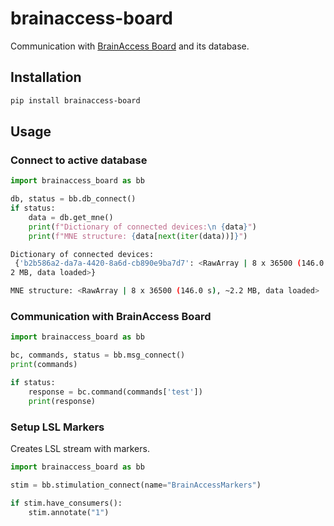 # brainaccess-board

Communication with [BrainAccess Board](https://www.brainaccess.ai/software/brainaccess-board/) and its database.

## Installation

```bash
pip install brainaccess-board
```

## Usage

### Connect to active database

```python
import brainaccess_board as bb

db, status = bb.db_connect()
if status:
    data = db.get_mne()
    print(f"Dictionary of connected devices:\n {data}")
    print(f"MNE structure: {data[next(iter(data))]}")
```

```bash
Dictionary of connected devices:
 {'b2b586a2-da7a-4420-8a6d-cb890e9ba7d7': <RawArray | 8 x 36500 (146.0 s), ~2.
2 MB, data loaded>}

MNE structure: <RawArray | 8 x 36500 (146.0 s), ~2.2 MB, data loaded>
```


### Communication with BrainAccess Board

```python
import brainaccess_board as bb

bc, commands, status = bb.msg_connect()
print(commands)

if status:
    response = bc.command(commands['test'])
    print(response)
```

### Setup LSL Markers

Creates LSL stream with markers.

```python
import brainaccess_board as bb

stim = bb.stimulation_connect(name="BrainAccessMarkers")

if stim.have_consumers():
    stim.annotate("1")
```
